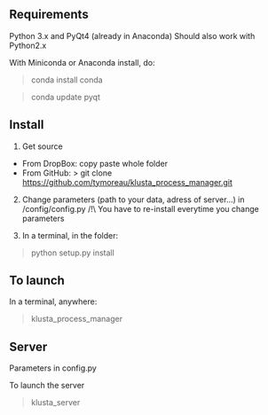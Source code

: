 Requirements
------------

Python 3.x and PyQt4 (already in Anaconda)
Should also work with Python2.x

With Miniconda or Anaconda install, do:
> conda install conda

> conda update pyqt


Install
-------

1) Get source
* From DropBox: copy paste whole folder
* From GitHub: 
        > git clone https://github.com/tymoreau/klusta_process_manager.git

        
2) Change parameters (path to your data, adress of server...) in /config/config.py
/!\ You have to re-install everytime you change parameters

3) In a terminal, in the folder:
> python setup.py install



To launch
-----

In a terminal, anywhere:
> klusta_process_manager


Server
------
Parameters in config.py

To launch the server
>klusta_server
